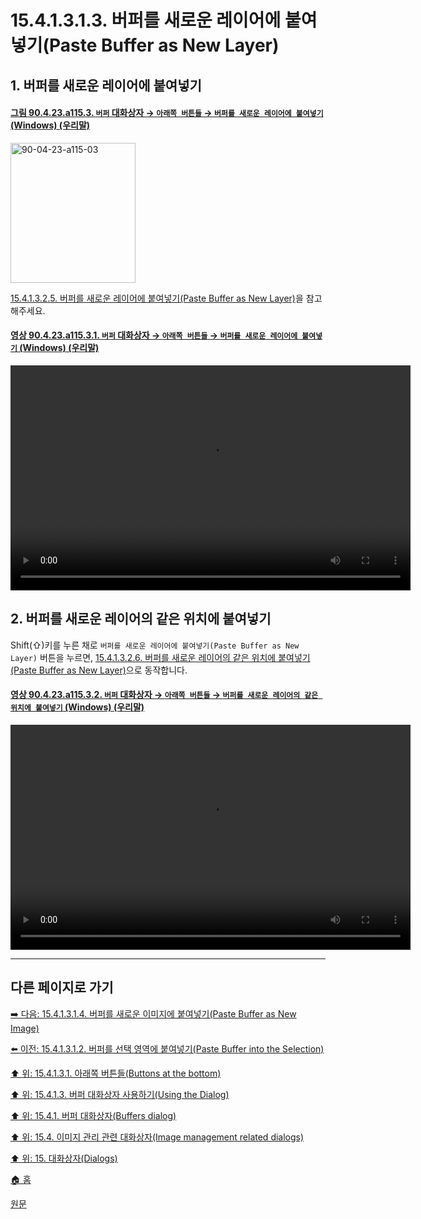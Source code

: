 # 15.4.1.3.1.3. 버퍼를 새로운 레이어에 붙여넣기(Paste Buffer as New Layer)

<a id="15-04-01-03-01-03-s1"></a>

## 1. 버퍼를 새로운 레이어에 붙여넣기

<a id="90-04-23-a115-03"></a>

#### [그림 90.4.23.a115.3. `버퍼` 대화상자 → `아래쪽 버튼들` → `버퍼를 새로운 레이어에 붙여넣기` (Windows) (우리말)](./90-04-0023-buffers.md#90-04-23-a115-03)
<img width="200" height="224" alt="90-04-23-a115-03" src="https://github.com/user-attachments/assets/6db48a07-8527-4a3f-9a15-5e88cf7e0cf7" />

[15.4.1.3.2.5. 버퍼를 새로운 레이어에 붙여넣기(Paste Buffer as New Layer)](./15-04-01-03-02-05-paste_buffer_as_new_layer.md)을 참고해주세요.

<a id="90-04-23-a115-03-01"></a>

#### [영상 90.4.23.a115.3.1. `버퍼` 대화상자 → `아래쪽 버튼들` → `버퍼를 새로운 레이어에 붙여넣기` (Windows) (우리말)](./90-04-0023-buffers.md#90-04-23-a115-03-01)
<video controls="controls" width="640" height="360" src="https://github.com/user-attachments/assets/ddba94c4-3cdd-4007-b613-7406943a89c9"></video>

<a id="15-04-01-03-01-03-s2"></a>

## 2. 버퍼를 새로운 레이어의 같은 위치에 붙여넣기

Shift(⇧)키를 누른 채로 `버퍼를 새로운 레이어에 붙여넣기(Paste Buffer as New Layer)` 버튼을 누르면, [15.4.1.3.2.6. 버퍼를 새로운 레이어의 같은 위치에 붙여넣기(Paste Buffer as New Layer)](./15-04-01-03-02-06-paste_buffer_as_new_layer_in_place.md)으로 동작합니다.

<a id="90-04-23-a115-03-02"></a>

#### [영상 90.4.23.a115.3.2. `버퍼` 대화상자 → `아래쪽 버튼들` → `버퍼를 새로운 레이어의 같은 위치에 붙여넣기` (Windows) (우리말)](./90-04-0023-buffers.md#90-04-23-a115-03-02)
<video controls="controls" width="640" height="360" src="https://github.com/user-attachments/assets/c7809d62-0dd0-4060-8e87-cf13675cf734"></video>

***

## 다른 페이지로 가기

[➡️ 다음: 15.4.1.3.1.4. 버퍼를 새로운 이미지에 붙여넣기(Paste Buffer as New Image)](./15-04-01-03-01-04-paste_buffer_as_new_image.md)

[⬅️ 이전: 15.4.1.3.1.2. 버퍼를 선택 영역에 붙여넣기(Paste Buffer into the Selection)](./15-04-01-03-01-02-paste_buffer_into_the_selection.md)

[⬆️ 위: 15.4.1.3.1. 아래쪽 버튼들(Buttons at the bottom)](./15-04-01-03-01-00-buttons_at_the_bottom.md)

[⬆️ 위: 15.4.1.3. 버퍼 대화상자 사용하기(Using the Dialog)](./15-04-01-03-00-using_the_buffers_dialog.md)

[⬆️ 위: 15.4.1. 버퍼 대화상자(Buffers dialog)](./15-04-01-00-buffers-dialog.md)

[⬆️ 위: 15.4. 이미지 관리 관련 대화상자(Image management related dialogs)](./15-04-00-image-management-related-dialogs.md)

[⬆️ 위: 15. 대화상자(Dialogs)](./15-00-dialogs.md)

[🏠 홈](./00-home.md)

[원문](https://docs.gimp.org/2.10/ko/gimp-dialogs-management.html#gimp-buffer-dialog-buttons)